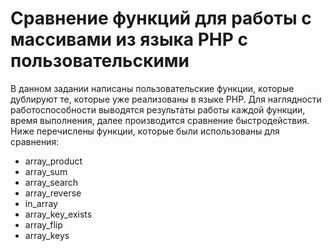 # Сравнение функций для работы с массивами из языка PHP с пользовательскими
В данном задании написаны пользовательские функции, которые дублируют те, которые уже реализованы в языке PHP. Для наглядности работоспособности выводятся результаты работы каждой функции, время выполнения, далее производится сравнение быстродействия.
Ниже перечислены функции, которые были использованы для сравнения:
*	array_product
*	array_sum
*	array_search 
*	array_reverse
*	in_array 
*	array_key_exists
*	array_flip
*	array_keys